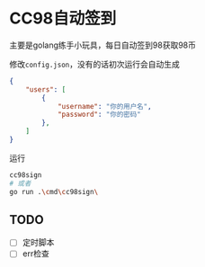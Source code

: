 # CC98自动签到
主要是golang练手小玩具，每日自动签到98获取98币

修改`config.json`，没有的话初次运行会自动生成
```json
{
    "users": [
        {
            "username": "你的用户名",
            "password": "你的密码"
        },
    ]
}
```

运行
```bash
cc98sign
# 或者
go run .\cmd\cc98sign\ 
```

## TODO
- [ ] 定时脚本
- [ ] err检查